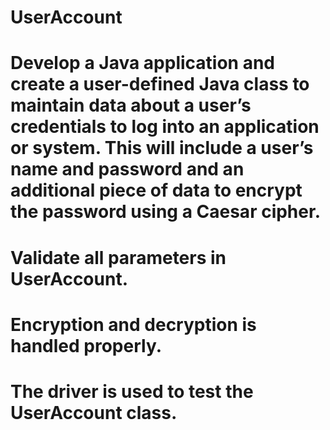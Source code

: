 # UserAccount

# Develop a Java application and create a user-defined Java class to maintain data about a user’s credentials to log into an application or system. This will include a user’s name and password and an additional piece of data to encrypt the password using a Caesar cipher.

# Validate all parameters in UserAccount.
# Encryption and decryption is handled properly.
# The driver is used to test the UserAccount class.
